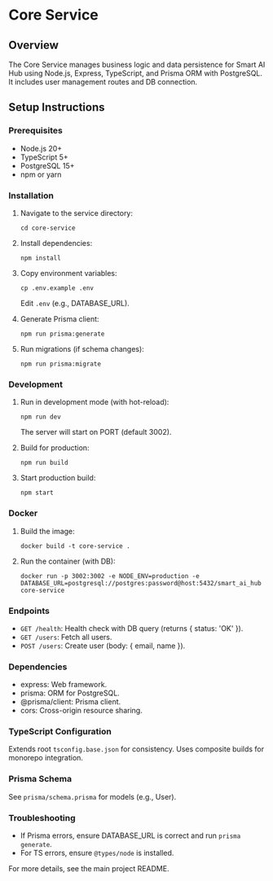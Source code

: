 # Core Service

## Overview

The Core Service manages business logic and data persistence for Smart AI Hub using Node.js, Express, TypeScript, and Prisma ORM with PostgreSQL. It includes user management routes and DB connection.

## Setup Instructions

### Prerequisites

- Node.js 20+
- TypeScript 5+
- PostgreSQL 15+
- npm or yarn

### Installation

1. Navigate to the service directory:

   ```
   cd core-service
   ```

2. Install dependencies:

   ```
   npm install
   ```

3. Copy environment variables:

   ```
   cp .env.example .env
   ```

   Edit `.env` (e.g., DATABASE_URL).

4. Generate Prisma client:

   ```
   npm run prisma:generate
   ```

5. Run migrations (if schema changes):
   ```
   npm run prisma:migrate
   ```

### Development

1. Run in development mode (with hot-reload):

   ```
   npm run dev
   ```

   The server will start on PORT (default 3002).

2. Build for production:

   ```
   npm run build
   ```

3. Start production build:
   ```
   npm start
   ```

### Docker

1. Build the image:

   ```
   docker build -t core-service .
   ```

2. Run the container (with DB):
   ```
   docker run -p 3002:3002 -e NODE_ENV=production -e DATABASE_URL=postgresql://postgres:password@host:5432/smart_ai_hub core-service
   ```

### Endpoints

- `GET /health`: Health check with DB query (returns { status: 'OK' }).
- `GET /users`: Fetch all users.
- `POST /users`: Create user (body: { email, name }).

### Dependencies

- express: Web framework.
- prisma: ORM for PostgreSQL.
- @prisma/client: Prisma client.
- cors: Cross-origin resource sharing.

### TypeScript Configuration

Extends root `tsconfig.base.json` for consistency. Uses composite builds for monorepo integration.

### Prisma Schema

See `prisma/schema.prisma` for models (e.g., User).

### Troubleshooting

- If Prisma errors, ensure DATABASE_URL is correct and run `prisma generate`.
- For TS errors, ensure `@types/node` is installed.

For more details, see the main project README.

